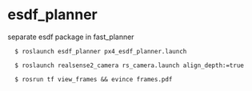 # esdf_planner
separate esdf package in fast_planner

```shell
  $ roslaunch esdf_planner px4_esdf_planner.launch
```
```shell
  $ roslaunch realsense2_camera rs_camera.launch align_depth:=true
```
```shell
  $ rosrun tf view_frames && evince frames.pdf
```

